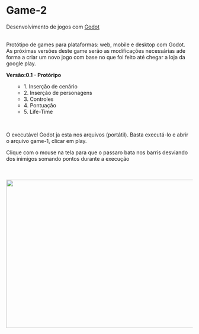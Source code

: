 # Game-2
Desenvolvimento de jogos com <a href="https://godotengine.org/">Godot</a>

<br>
Protótipo de games para plataformas: web, mobile e desktop com Godot.
As próximas versões deste game serão as modificações necessárias ade forma a criar um novo jogo com base no que foi feito até chegar a loja da google play.
<br>
<p><b>Versão:0.1 - Protóripo</b></p>
<ol>
  <ul>
    <li>1. Inserção de cenário</li>
    <li>2. Inserção de personagens</li>
    <li>3. Controles</li>
    <li>4. Pontuação</li>
    <li>5. Life-Time</li>
  </ul>  
</ol>
<br>
<p> O executável Godot ja esta nos arquivos (portátil). Basta executá-lo e abrir o arquivo game-1, clicar em play. </p>
<p> Clique com o mouse na tela para que o passaro bata nos barris desviando dos inimigos somando pontos durante a execução</p>

<br><br>
<img src="https://s10.postimg.org/fylhq76ft/game.png" width="700" height="400">
